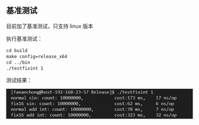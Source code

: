 ## 基准测试

目前加了基准测试，只支持 linux 版本


执行基准测试：

```vim
cd build
make config=release_x64
cd ../bin
./testfixint 1
```

测试结果：

![images/1.jpg](images/1.jpg)